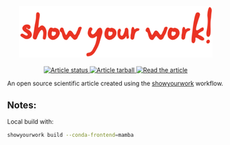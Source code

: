 
<p align="center">
<a href="https://github.com/showyourwork/showyourwork">
<img width = "450" src="https://raw.githubusercontent.com/showyourwork/.github/main/images/showyourwork.png" alt="showyourwork"/>
</a>
<br>
<br>
<a href="https://github.com/COMPAS-Surrogate/paper/actions/workflows/build.yml">
<img src="https://github.com/COMPAS-Surrogate/paper/actions/workflows/build.yml/badge.svg?branch=main" alt="Article status"/>
</a>
<a href="https://github.com/COMPAS-Surrogate/paper/raw/main-pdf/arxiv.tar.gz">
<img src="https://img.shields.io/badge/article-tarball-blue.svg?style=flat" alt="Article tarball"/>
</a>
<a href="https://github.com/COMPAS-Surrogate/paper/raw/main-pdf/ms.pdf">
<img src="https://img.shields.io/badge/article-pdf-blue.svg?style=flat" alt="Read the article"/>
</a>
</p>

An open source scientific article created using the [showyourwork](https://github.com/showyourwork/showyourwork) workflow.


## Notes:

Local build with:
```bash
showyourwork build --conda-frontend=mamba
```